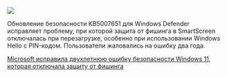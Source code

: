 <!--2025-01-16 13:41:31-->
<div class="yb">
  <div class="rss smaller1 habr"><img src="https://habrastorage.org/getpro/habr/upload_files/764/a16/3e5/764a163e548fbb76ea1a2c4f4a9ba372.jpg" /><p>Обновление безопасности KB5007651 для Windows Defender исправляет проблему, при которой защита от фишинга в SmartScreen отключалась при перезагрузке, особенно при использовании Windows Hello с PIN-кодом. Пользователи жаловались на ошибку два года.</p><p></p> <a... <br><a class="light" href="https://habr.com/ru/news/874210/?utm_source=habrahabr&utm_medium=rss&utm_campaign=874210">Microsoft исправила двухлетнюю ошибку безопасности Windows 11, которая отключала защиту от фишинга</a></div>
</div>
